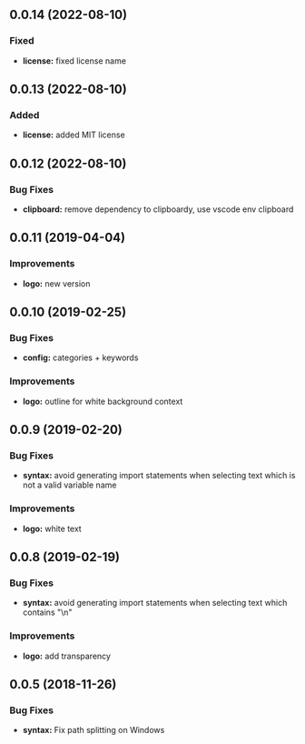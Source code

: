 <a name="0.0.11"></a>

## 0.0.14 (2022-08-10)

### Fixed

- **license:** fixed license name

## 0.0.13 (2022-08-10)

### Added

- **license:** added MIT license

## 0.0.12 (2022-08-10)

### Bug Fixes

- **clipboard:** remove dependency to clipboardy, use vscode env clipboard

## 0.0.11 (2019-04-04)

### Improvements

- **logo:** new version

<a name="0.0.10"></a>

## 0.0.10 (2019-02-25)

### Bug Fixes

- **config:** categories + keywords

### Improvements

- **logo:** outline for white background context

<a name="0.0.9"></a>

## 0.0.9 (2019-02-20)

### Bug Fixes

- **syntax:** avoid generating import statements when selecting text which is not a valid variable name

### Improvements

- **logo:** white text

<a name="0.0.8"></a>

## 0.0.8 (2019-02-19)

### Bug Fixes

- **syntax:** avoid generating import statements when selecting text which contains "\n"

### Improvements

- **logo:** add transparency

<a name="0.0.5"></a>

## 0.0.5 (2018-11-26)

### Bug Fixes

- **syntax:** Fix path splitting on Windows
